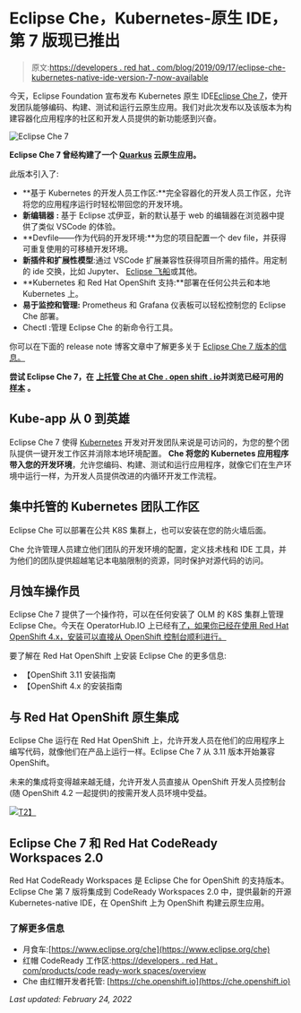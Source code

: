 # Eclipse Che，Kubernetes-原生 IDE，第 7 版现已推出

> 原文:[https://developers . red hat . com/blog/2019/09/17/eclipse-che-kubernetes-native-ide-version-7-now-available](https://developers.redhat.com/blog/2019/09/17/eclipse-che-kubernetes-native-ide-version-7-now-available)

今天，Eclipse Foundation 宣布发布 Kubernetes 原生 IDE[Eclipse Che 7](https://www.eclipse.org/che/)，使开发团队能够编码、构建、测试和运行云原生应用。我们对此次发布以及该版本为构建容器化应用程序的社区和开发人员提供的新功能感到兴奋。

![Eclipse Che 7](../Images/763018bf88aef342d8a2f26fc9bb8337.png)

**Eclipse Che 7 曾经构建了一个 [Quarkus](https://quarkus.io/) 云原生应用。**

此版本引入了:

*   **基于 Kubernetes 的开发人员工作区:**完全容器化的开发人员工作区，允许将您的应用程序运行时轻松带回您的开发环境。
*   **新编辑器** **:** 基于 Eclipse 忒伊亚，新的默认基于 web 的编辑器在浏览器中提供了类似 VSCode 的体验。
*   **Devfile——作为代码的开发环境:**为您的项目配置一个 dev file，并获得可重复使用的可移植开发环境。
*   **新插件和扩展性模型**:通过 VSCode 扩展兼容性获得项目所需的插件。用定制的 ide 交换，比如 Jupyter、 [Eclipse 飞船](https://www.dirigible.io/)或其他。
*   **Kubernetes 和 Red Hat OpenShift 支持:**部署在任何公共云和本地 Kubernetes 上。
*   **易于监控和管理:** Prometheus 和 Grafana 仪表板可以轻松控制您的 Eclipse Che 部署。
*   Chectl :管理 Eclipse Che 的新命令行工具。

你可以在下面的 release note 博客文章中了解更多关于 [Eclipse Che 7 版本的信息。](https://medium.com/p/40ae07120b38)

**尝试 Eclipse Che 7，在** [**上托管 Che at Che . open shift . io**](https://che.openshift.io/)**并浏览已经可用的** [**样本**](https://www.eclipse.org/che/getting-started/cloud/) **。**

## **Kube-app 从 0 到英雄**

Eclipse Che 7 使得 [Kubernetes](https://developers.redhat.com/developer-tools/kubernetes) 开发对开发团队来说是可访问的，为您的整个团队提供一键开发工作区并消除本地环境配置。 **Che 将您的 Kubernetes 应用程序带入您的开发环境**，允许您编码、构建、测试和运行应用程序，就像它们在生产环境中运行一样，为开发人员提供改进的内循环开发工作流程。

## 集中托管的 Kubernetes 团队工作区

Eclipse Che 可以部署在公共 K8S 集群上，也可以安装在您的防火墙后面。

Che 允许管理人员建立他们团队的开发环境的配置，定义技术栈和 IDE 工具，并为他们的团队提供超越笔记本电脑限制的资源，同时保护对源代码的访问。

## **月蚀车操作员**

Eclipse Che 7 提供了一个操作符，可以在任何安装了 OLM 的 K8S 集群上管理 Eclipse Che。今天在 OperatorHub.IO 上已经有[了，如果你已经在使用 Red Hat OpenShift 4.x，安装可以直接从 OpenShift 控制台顺利进行。](https://operatorhub.io/operator/eclipse-che)

要了解在 Red Hat OpenShift 上安装 Eclipse Che 的更多信息:

*   【OpenShift 3.11 安装指南
*   【OpenShift 4.x 的安装指南

## 与 Red Hat OpenShift 原生集成

Eclipse Che 运行在 Red Hat OpenShift 上，允许开发人员在他们的应用程序上编写代码，就像他们在产品上运行一样。Eclipse Che 7 从 3.11 版本开始兼容 OpenShift。

未来的集成将变得越来越无缝，允许开发人员直接从 OpenShift 开发人员控制台(随 OpenShift 4.2 一起提供)的按需开发人员环境中受益。

[![](../Images/b44f1df259ccf0d25ae0038cd17d152b.png)T2】](https://che.openshift.io/f?url=https://raw.githubusercontent.com/redhat-developer/devfile/master/getting-started/nodejs/devfile.yaml/?sc_cid=7013a000002D1quAAC)

## Eclipse Che 7 和 Red Hat CodeReady Workspaces 2.0

Red Hat CodeReady Workspaces 是 Eclipse Che for OpenShift 的支持版本。Eclipse Che 第 7 版将集成到 CodeReady Workspaces 2.0 中，提供最新的开源 Kubernetes-native IDE，在 OpenShift 上为 OpenShift 构建云原生应用。

### 了解更多信息

*   月食车:[https://www.eclipse.org/che](https://www.eclipse.org/che)
*   红帽 CodeReady 工作区:[https://developers . red Hat . com/products/code ready-work spaces/overview](https://developers.redhat.com/products/codeready-workspaces/overview)
*   Che 由红帽开发者托管: [https://che.openshift.io](https://che.openshift.io)

*Last updated: February 24, 2022*